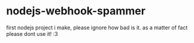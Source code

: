 # nodejs-webhook-spammer
first nodejs project i make, please ignore how bad is it. as a matter of fact please dont use it! :3
